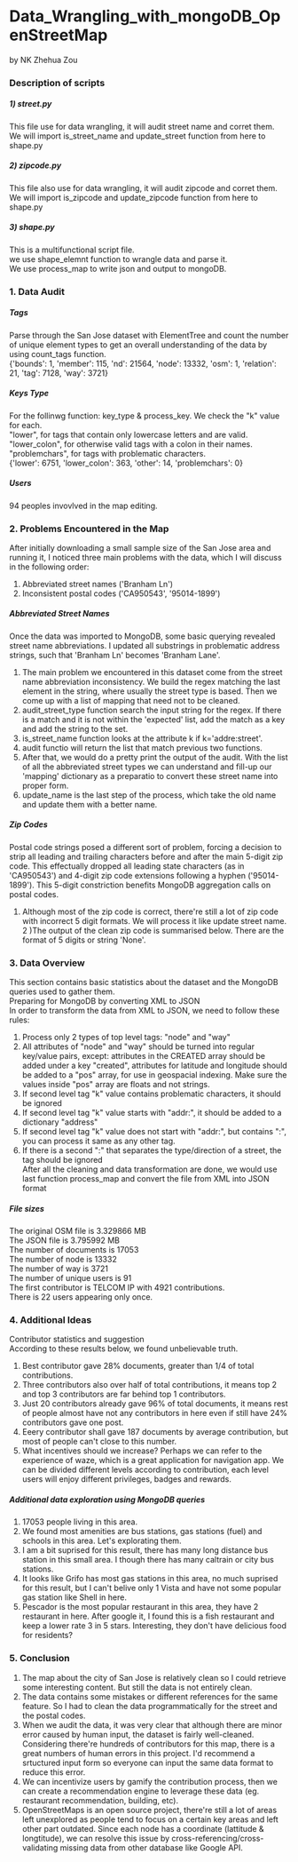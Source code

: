 # Data_Wrangling_with_mongoDB_OpenStreetMap
by NK Zhehua Zou

### Description of scripts
##### 1) street.py  
This file use for data wrangling, it will audit street name and corret them.  
We will import is_street_name and update_street function from here to shape.py  
##### 2) zipcode.py  
This file also use for data wrangling, it will audit zipcode and corret them.  
We will import is_zipcode and update_zipcode function from here to shape.py  
##### 3) shape.py  
This is a multifunctional script file.  
we use shape_elemnt function to wrangle data and parse it.  
We use process_map to write json and output to mongoDB.  
  
### 1. Data Audit
##### Tags
Parse through the San Jose dataset with ElementTree and count the number of unique element types to get an overall understanding of the data by using count_tags function.  
{'bounds': 1, 'member': 115, 'nd': 21564, 'node': 13332, 'osm': 1, 'relation': 21, 'tag': 7128, 'way': 3721}  
  
##### Keys Type
For the follinwg function: key_type & process_key. We check the "k" value for each.   
"lower", for tags that contain only lowercase letters and are valid.  
"lower_colon", for otherwise valid tags with a colon in their names.  
"problemchars", for tags with problematic characters.  
{'lower': 6751, 'lower_colon': 363, 'other': 14, 'problemchars': 0}  
  
##### Users
94 peoples invovlved in the map editing.  
  
### 2. Problems Encountered in the Map
After initially downloading a small sample size of the San Jose area and running it, I noticed three main problems with the data, which I will discuss in the following order:  
1) Abbreviated street names ('Branham Ln')  
2) Inconsistent postal codes ('CA950543', '95014-1899')  
  
##### Abbreviated Street Names
Once the data was imported to MongoDB, some basic querying revealed street name abbreviations. I updated all substrings in problematic address strings, such that 'Branham Ln' becomes 'Branham Lane'.  
1) The main problem we encountered in this dataset come from the street name abbreviation inconsistency. We build the regex matching the last element in the string, where usually the street type is based. Then we come up with a list of mapping that need not to be cleaned.  
2) audit_street_type function search the input string for the regex. If there is a match and it is not within the 'expected' list, add the match as a key and add the string to the set.  
3) is_street_name function looks at the attribute k if k='addre:street'.  
4) audit functio will return the list that match previous two functions.  
5) After that, we would do a pretty print the output of the audit. With the list of all the abbreviated street types we can understand and fill-up our 'mapping' dictionary as a preparatio to convert these street name into proper form.  
6) update_name is the last step of the process, which take the old name and update them with a better name.  
  
##### Zip Codes
Postal code strings posed a different sort of problem, forcing a decision to strip all leading and trailing characters before and after the main 5-digit zip code. This effectually dropped all leading state characters (as in 'CA950543') and 4-digit zip code extensions following a hyphen ('95014-1899'). This 5-digit constriction benefits MongoDB aggregation calls on postal codes.  
1) Although most of the zip code is correct, there're still a lot of zip code with incorrect 5 digit formats. We will process it like update street name.  
2 )The output of the clean zip code is summarised below. There are the format of 5 digits or string 'None'.  
  
### 3. Data Overview
This section contains basic statistics about the dataset and the MongoDB queries used to gather them.  
Preparing for MongoDB by converting XML to JSON  
In order to transform the data from XML to JSON, we need to follow these rules:  
1) Process only 2 types of top level tags: "node" and "way"  
2) All attributes of "node" and "way" should be turned into regular key/value pairs, except: attributes in the CREATED array should be added under a key "created", attributes for latitude and longitude should be added to a "pos" array, for use in geospacial indexing. Make sure the values inside "pos" array are floats and not strings.  
3) If second level tag "k" value contains problematic characters, it should be ignored  
4) If second level tag "k" value starts with "addr:", it should be added to a dictionary "address"  
5) If second level tag "k" value does not start with "addr:", but contains ":", you can process it same as any other tag.  
6) If there is a second ":" that separates the type/direction of a street, the tag should be ignored  
After all the cleaning and data transformation are done, we would use last function process_map and convert the file from XML into JSON format  

##### File sizes
The original OSM file is 3.329866 MB  
The JSON file is 3.795992 MB  
The number of documents is 17053  
The number of node is 13332  
The number of way is 3721  
The number of unique users is 91  
The first contributor is TELCOM IP with 4921 contributions.  
There is 22 users appearing only once.  
  
### 4. Additional Ideas
Contributor statistics and suggestion  
According to these results below, we found unbelievable truth.  
1) Best contributor gave 28% documents, greater than 1/4 of total contributions.  
2) Three contributors also over half of total contributions, it means top 2 and top 3 contributors are far behind top 1 contributors.  
3) Just 20 contributors already gave 96% of total documents, it means rest of people almost have not any contributors in here even if still have 24% contributors gave one post.  
4) Eeery contributor shall gave 187 documents by average contribution, but most of people can't close to this number.  
5) What incentives should we increase? Perhaps we can refer to the experience of waze, which is a great application for navigation app. We can be divided different levels according to contribution, each level users will enjoy different privileges, badges and rewards.  
  
##### Additional data exploration using MongoDB queries
1) 17053 people living in this area.  
2) We found most amenities are bus stations, gas stations (fuel) and schools in this area. Let's explorating them.  
3) I am a bit suprised for this result, there has many long distance bus station in this small area. I though there has many caltrain or city bus stations.  
4) It looks like Grifo has most gas stations in this area, no much suprised for this result, but I can't belive only 1 Vista and have not some popular gas station like Shell in here.  
5) Pescador is the most popular restaurant in this area, they have 2 restaurant in here. After google it, I found this is a fish restaurant and keep a lower rate 3 in 5 stars. Interesting, they don't have delicious food for residents?  
  
### 5. Conclusion
1) The map about the city of San Jose is relatively clean so I could retrieve some interesting content. But still the data is not entirely clean.  
2) The data contains some mistakes or different references for the same feature. So I had to clean the data programmatically for the street and the postal codes.  
3) When we audit the data, it was very clear that although there are minor error caused by human input, the dataset is fairly well-cleaned. Considering there're hundreds of contributors for this map, there is a great numbers of human errors in this project. I'd recommend a srtuctured input form so everyone can input the same data format to reduce this error.  
4) We can incentivize users by gamify the contribution process, then we can create a recommendation engine to leverage these data (eg. restaurant recommendation, building, etc).  
5) OpenStreetMaps is an open source project, there're still a lot of areas left unexplored as people tend to focus on a certain key areas and left other part outdated. Since each node has a coordinate (lattitude & longtitude), we can resolve this issue by cross-referencing/cross-validating missing data from other database like Google API.
